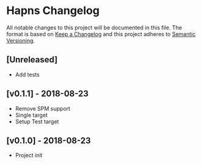 # Hapns Changelog

All notable changes to this project will be documented in this file.
The format is based on [Keep a Changelog](http://keepachangelog.com/)
and this project adheres to [Semantic Versioning](http://semver.org/).

## [Unreleased]

- Add tests

## [v0.1.1] - 2018-08-23
- Remove SPM support
- Single target
- Setup Test target

## [v0.1.0] - 2018-08-23
- Project init
